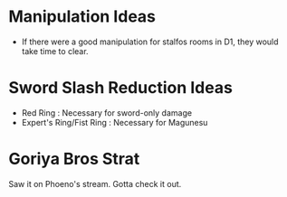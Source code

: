# Manipulation Ideas
- If there were a good manipulation for stalfos rooms in D1, they would take time to clear.

# Sword Slash Reduction Ideas
- Red Ring : Necessary for sword-only damage
- Expert's Ring/Fist Ring : Necessary for Magunesu

# Goriya Bros Strat
Saw it on Phoeno's stream. Gotta check it out.
